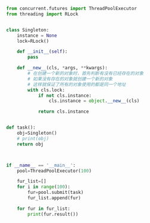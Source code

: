 
<BlogInfo id="839" title="27.多线程中使用单例模式" author="白日梦想猿" pv=0 read_times=0 pre_cost_time=0分36秒 category="并发编程" tag_list="['并发编程']" create_time="2022.03.03 17:28:29" update_time="2022.03.03 17:34:20" />

```python
from concurrent.futures import ThreadPoolExecutor
from threading import RLock


class Singleton:
    instance = None
    lock=RLock()

    def __init__(self):
        pass

    def __new__(cls, *args, **kwargs):
        # 在创建一个新的对象时，首先判断有没有已经存在的对象
        # 如果没有存在的对象就创建一个新的对象
        # 这样就保证了所有的对象使用的都是同一个地址
        with cls.lock:
            if not cls.instance:
                cls.instance = object.__new__(cls)

            return cls.instance


def task():
    obj=Singleton()
    # print(obj)
    return obj



if __name__ == '__main__':
    pool=ThreadPoolExecutor(100)

    fur_list=[]
    for i in range(100):
        fur=pool.submit(task)
        fur_list.append(fur)

    for fur in fur_list:
        print(fur.result())

```
